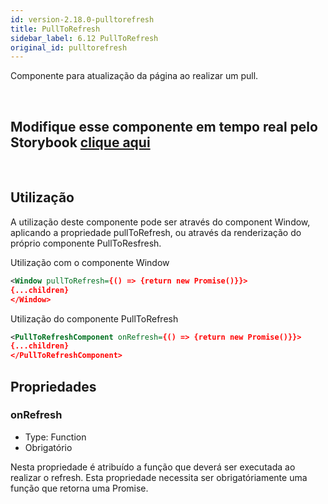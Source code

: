 ```yaml
---
id: version-2.18.0-pulltorefresh
title: PullToRefresh
sidebar_label: 6.12 PullToRefresh
original_id: pulltorefresh
---
```


Componente para atualização da página ao realizar um pull.

<br>

## Modifique esse componente em tempo real pelo Storybook [clique aqui](https://ame-miniapp-components.calindra.com.br/storybook/?path=/story/intera%C3%A7%C3%B5es-pulltorefresh--basic)

<br>

## Utilização

A utilização deste componente pode ser através do component Window, aplicando a propriedade pullToRefresh, ou através da renderização do próprio componente PullToResfresh.

Utilização com o componente Window

```xml
<Window pullToRefresh={() => {return new Promise()}}>
{...children}
</Window>
```

Utilização do componente PullToRefresh

```xml
<PullToRefreshComponent onRefresh={() => {return new Promise()}}>
{...children}
</PullToRefreshComponent>
```

## Propriedades

### onRefresh

- Type: Function
- Obrigatório

Nesta propriedade é atribuído a função que deverá ser executada ao realizar o refresh. Esta propriedade necessita ser obrigatóriamente uma função que retorna uma Promise.
